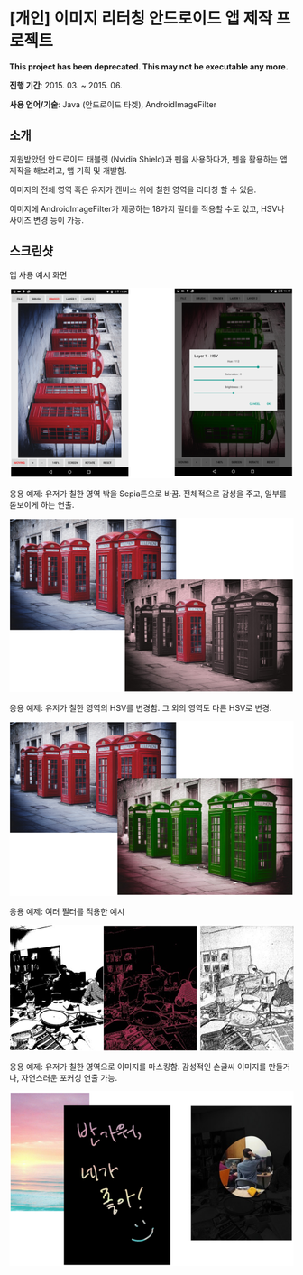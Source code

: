# [개인] 이미지 리터칭 안드로이드 앱 제작 프로젝트
**This project has been deprecated. This may not be executable any more.**

**진행 기간**: 2015. 03. ~ 2015. 06.

**사용 언어/기술**: Java (안드로이드 타겟), AndroidImageFilter

## 소개

지원받았던 안드로이드 태블릿 (Nvidia Shield)과 펜을 사용하다가, 펜을 활용하는 앱 제작을 해보려고, 앱 기획 및 개발함.

이미지의 전체 영역 혹은 유저가 캔버스 위에 칠한 영역을 리터칭 할 수 있음.

이미지에 AndroidImageFilter가 제공하는 18가지 필터를 적용할 수도 있고, HSV나 사이즈 변경 등이 가능.

## 스크린샷

앱 사용 예시 화면

![example1](./docs/example1.png)

응용 예제: 유저가 칠한 영역 밖을 Sepia톤으로 바꿈. 전체적으로 감성을 주고, 일부를 돋보이게 하는 연출.

![example2](./docs/example2.png)

응용 예제: 유저가 칠한 영역의 HSV를 변경함. 그 외의 영역도 다른 HSV로 변경.

![example4](./docs/example4.png)

응용 예제: 여러 필터를 적용한 예시

![example3](./docs/example3.png)

응용 예제: 유저가 칠한 영역으로 이미지를 마스킹함. 감성적인 손글씨 이미지를 만들거나, 자연스러운 포커싱 연출 가능.

![example5](./docs/example5.png)